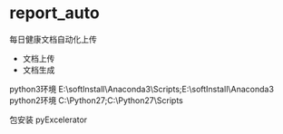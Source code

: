 # report_auto
每日健康文档自动化上传

* 文档上传
* 文档生成

python3环境
E:\softInstall\Anaconda3\Scripts;E:\softInstall\Anaconda3
python2环境
C:\Python27;C:\Python27\Scripts

包安装
pyExcelerator


